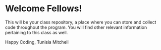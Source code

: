 # Welcome Fellows!

This will be your class repository, a place where you can store and collect code throughout the program. You will find other relevant information pertaining to this class as well.

Happy Coding,
Tunisia Mitchell
